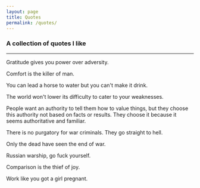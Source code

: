 ```yaml
---
layout: page
title: Quotes
permalink: /quotes/
---
```


### A collection of quotes I like

---

Gratitude gives you power over adversity.

Comfort is the killer of man.

You can lead a horse to water but you can't make it drink.

The world won't lower its difficulty to cater to your weaknesses.

People want an authority to tell them how to value things, but they choose this authority not based on facts or results. They choose it because it seems authoritative and familiar.

There is no purgatory for war criminals. They go straight to hell.

Only the dead have seen the end of war.

Russian warship, go fuck yourself.

Comparison is the thief of joy.

Work like you got a girl pregnant.
